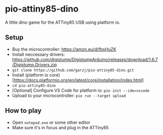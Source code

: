 # pio-attiny85-dino

A little dino game for the ATTiny85 USB using platform io.

## Setup

- Buy the microcontroller: https://amzn.eu/d/fbsHuZK
- Install neccessary drivers: https://github.com/digistump/DigistumpArduino/releases/download/1.6.7/Digistump.Drivers.zip
- `git clone https://github.com/garzj/pio-attiny85-dino.git`
- Install (platform io core)[https://docs.platformio.org/en/latest/core/installation/index.html]
- `cd pio-attiny85-dino`
- [Optional] Configure VS Code for platform io: `pio init --ide=vscode`
- Upload to your microcontroller: `pio run --target upload`

## How to play

- Open `notepad.exe` or some other editor
- Make sure it's in focus and plug in the ATTiny85
